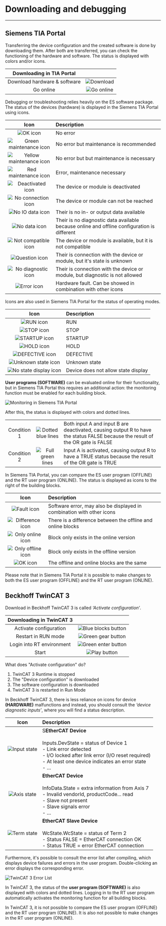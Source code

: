 # Downloading and debugging
---
## Siemens TIA Portal

Transferring the device configuration and the created software is done by downloading them.
After both are transferred, you can check the functioning of the hardware and software. The status is displayed with colors and/or icons.

| Downloading in TIA Portal | |
| :---: | :---: |
| Download hardware & software | ![Download](/images/TIA_download.png "Download") |
| Go online | ![Go online](/images/TIA_online.png "Go online") |

Debugging or troubleshooting relies heavily on the ES software package. The status of the devices (hardware) is displayed in the Siemens TIA Portal using icons.

| Icon | Description |
| :---: | :--- |
| ![OK icon](/images/TIA/icon1.png) | No error |
| ![Green maintenance icon](/images/TIA/icon2.png) | No error but maintenance is recommended |
| ![Yellow maintenance icon](/images/TIA/icon3.png) | No error but but maintenance is necessary |
| ![Red maintenance icon](/images/TIA/icon4.png) | Error, maintenance necessary  |
| ![Deactivated icon](/images/TIA/icon5.png) | The device or module is deactivated |
| ![No connection icon](/images/TIA/icon6.png) | The device or module can not be reached |
| ![No IO data icon](/images/TIA/icon7.png) | Their is no in- or output data available |
| ![No data icon](/images/TIA/icon8.png) | Their is no diagnostic data available because online and offline configuration is different |
| ![Not compatible icon](/images/TIA/icon9.png) | The device or module is available, but it is not compatible |
| ![Question icon](/images/TIA/icon10.png) | Their is connection with the device or module, but it's state is unknown |
| ![No diagnostic icon](/images/TIA/icon11.png) | Their is connection with the device or module, but diagnostic is not allowed |
| ![Error icon](/images/TIA/icon12.png) | Hardware fault. Can be showed in combination with other icons |

Icons are also used in Siemens TIA Portal for the status of operating modes.

| Icon | Description |
| :---: | :--- |
| ![RUN icon](/images/TIA/icon_run.png) | RUN |
| ![STOP icon](/images/TIA/icon_stop.png) | STOP |
| ![STARTUP icon](/images/TIA/icon_startup.png) | STARTUP |
| ![HOLD icon](/images/TIA/icon_hold.png) | HOLD |
| ![DEFECTIVE icon](/images/TIA/icon_defective.png) | DEFECTIVE |
| ![Unknown state icon](/images/TIA/icon_unkown.png) | Unknown state |
| ![No state display icon](/images/TIA/icon_nostate.png) | Device does not allow state display |

**User programs (SOFTWARE)** can be evaluated online for their functionality, but in Siemens TIA Portal this requires an additional action: the monitoring function must be enabled for each building block.

![Monitoring in Siemens TIA Portal](/images/TIA/monitoring.png "Monitoring in Siemens TIA Portal") 

After this, the status is displayed with colors and dotted lines.

|       |       |      |
| :---: | :---: | :--- |
| Condition 1 | ![Dotted blue lines](/images/TIA/condition1.png) | Both input A and input B are deactivated, causing output R to have the status FALSE because the result of the OR gate is FALSE |
| Condition 2 | ![Full green lines](/images/TIA/condition2.png) | Input A is activated, causing output R to have a TRUE status because the result of the OR gate is TRUE |

In Siemens TIA Portal, you can compare the ES user program (OFFLINE) and the RT user program (ONLINE). The status is displayed as icons to the right of the building blocks.

| Icon | Description |
| :---: | :--- |
| ![Fault icon](/images/TIA/compare_icon1.png) | Software error, may also be displayed in combination with other icons |
| ![Difference icon](/images/TIA/compare_icon2.png) | There is a difference between the offline and online blocks |
| ![Only online icon](/images/TIA/compare_icon3.png) | Block only exists in the online version |
| ![Only offline icon](/images/TIA/compare_icon4.png) | Block only exists in the offline version |
| ![OK icon](/images/TIA/compare_icon5.png) | The offline and online blocks are the same |

Please note that in Siemens TIA Portal it is possible to make changes to both the ES user program (OFFLINE) and the RT user program (ONLINE).

## Beckhoff TwinCAT 3

Download in Beckhoff TwinCAT 3 is called *‘Activate configuration’*.

| Downloading in TwinCAT 3| |
| :---: | :---: |
| Activate configuration | ![Blue blocks button](/images/TwinCAT/activate_config.png "Activate configuration") |
| Restart in RUN mode| ![Green gear button](/images/TwinCAT/restart_run.png "Restart in RUN mode") |
| Login into RT environment| ![Green enter button](/images/TwinCAT/login.png "Login into RT environment") |
| Start | ![Play button](/images/TwinCAT/run.png "Start") |

What does "Activate configuration" do?
1. TwinCAT 3 Runtime is stopped
2. The "Device configuration" is downloaded
3. The software configuration is downloaded
4. TwinCAT 3 is restarted in Run Mode

In Beckhoff TwinCAT 3, there is less reliance on icons for device **(HARDWARE)** malfunctions and instead, you should consult the *‘device diagnostic inputs’*, where you will find a status description.

| Icon | Description |
| :---: | :--- |
| ![Input state](/images/TwinCAT/debug1.png) | S**EtherCAT Device** <br> <br> Inputs.DevState = status of Device 1 <br> - Link error detected <br> - I/O locked after link error (I/O reset required) <br> - At least one device indicates an error state <br> - … |
| ![Axis state](/images/TwinCAT/debug2.png) | **EtherCAT Device** <br> <br> InfoData.State = extra information from Axis 7 <br> - Invalid vendorId, productCode... read <br> - Slave not present <br> - Slave signals error <br> - … |
| ![Term state](/images/TwinCAT/debug3.png) | **EtherCAT Slave Device** <br> <br> WcState.WcState = status of Term 2 <br> - Status FALSE = EtherCAT connection OK <br> - Status TRUE = error EtherCAT connection |

Furthermore, it's possible to consult the error list after compiling, which displays device failures and errors in the user program. Double-clicking an error displays the corresponding error.

![TwinCAT 3 Error List](/images/TwinCAT/error_list.png "TwinCAT 3 Error List")

In TwinCAT 3, the status of the **user program (SOFTWARE)** is also displayed with colors and dotted lines. Logging in to the RT user program automatically activates the monitoring function for all building blocks.

In TwinCAT 3, it is not possible to compare the ES user program (OFFLINE) and the RT user program (ONLINE). It is also not possible to make changes in the RT user program (ONLINE).